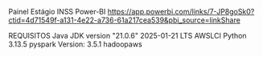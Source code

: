 Painel Estágio INSS 
Power-BI
https://app.powerbi.com/links/7-JP8goSk0?ctid=4d71549f-a131-4e22-a736-61a217cea539&pbi_source=linkShare

REQUISITOS 
Java JDK version "21.0.6" 2025-01-21 LTS
AWSLCI
Python 3.13.5
pyspark Version: 3.5.1
hadoopaws
